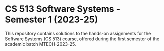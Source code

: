 # CS 513 Software Systems - Semester 1 (2023-25)

This repository contains solutions to the hands-on assignments for the Software Systems (CS 513) course, offered during the first semester of the academic batch MTECH-2023-25.

